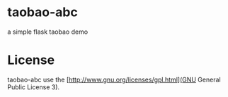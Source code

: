 taobao-abc
==========

a simple flask taobao demo

License
=========

taobao-abc use the [http://www.gnu.org/licenses/gpl.html](GNU General Public License 3).
